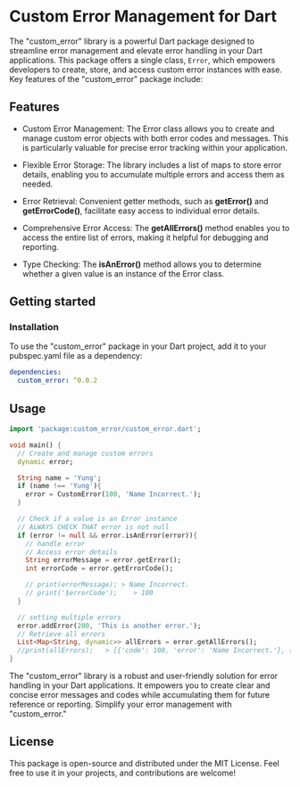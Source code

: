 # Custom Error Management for Dart

The "custom_error" library is a powerful Dart package designed to streamline error management and elevate error handling in your Dart applications. This package offers a single class, `Error`, which empowers developers to create, store, and access custom error instances with ease. Key features of the "custom_error" package include:

## Features

* Custom Error Management: The Error class allows you to create and manage custom error objects with both error codes and messages. This is particularly valuable for precise error tracking within your application.

* Flexible Error Storage: The library includes a list of maps to store error details, enabling you to accumulate multiple errors and access them as needed.

* Error Retrieval: Convenient getter methods, such as **getError()** and **getErrorCode()**, facilitate easy access to individual error details.

* Comprehensive Error Access: The **getAllErrors()** method enables you to access the entire list of errors, making it helpful for debugging and reporting.

* Type Checking: The **isAnError()** method allows you to determine whether a given value is an instance of the Error class.

## Getting started

### Installation

To use the "custom_error" package in your Dart project, add it to your pubspec.yaml file as a dependency:

```yaml
dependencies:
  custom_error: ^0.0.2
```

## Usage

```dart
import 'package:custom_error/custom_error.dart';

void main() {
  // Create and manage custom errors
  dynamic error;

  String name = 'Yung';
  if (name !== 'Yung'){
    error = CustomError(100, 'Name Incorrect.');
  }

  // Check if a value is an Error instance
  // ALWAYS CHECK THAT error is not null
  if (error != null && error.isAnError(error)){
    // handle error
    // Access error details
    String errorMessage = error.getError();
    int errorCode = error.getErrorCode();

    // print(errorMessage); > Name Incorrect.
    // print('$errorCode');    > 100
  }

  // setting multiple errors
  error.addError(200, 'This is another error.');
  // Retrieve all errors
  List<Map<String, dynamic>> allErrors = error.getAllErrors();
  //print(allErrors);   > [{'code': 100, 'error': 'Name Incorrect.'}, {'code': 200, 'error': 'This is another error.'}]
}
```

The "custom_error" library is a robust and user-friendly solution for error handling in your Dart applications. It empowers you to create clear and concise error messages and codes while accumulating them for future reference or reporting. Simplify your error management with "custom_error."

## License

This package is open-source and distributed under the MIT License. Feel free to use it in your projects, and contributions are welcome!